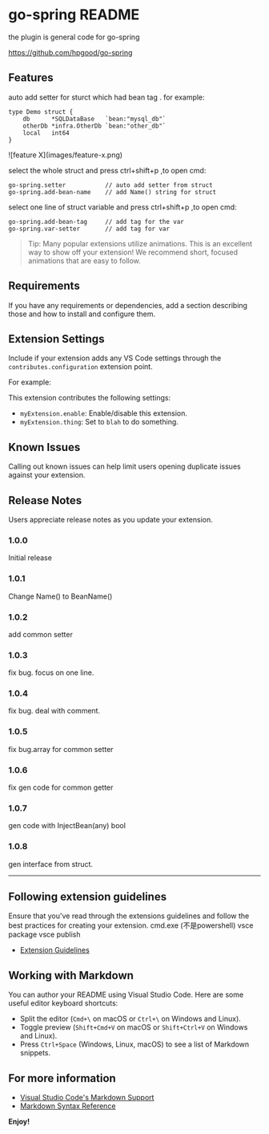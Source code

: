 # go-spring README

 the plugin is general code for go-spring

 https://github.com/hpgood/go-spring

## Features

auto add setter for sturct which had bean tag .
for example:
```
type Demo struct {
	db      *SQLDataBase   `bean:"mysql_db"`
	otherDb *infra.OtherDb `bean:"other_db"`
	local   int64
}
```

\!\[feature X\]\(images/feature-x.png\)

select the whole struct and press ctrl+shift+p ,to open cmd:
```
go-spring.setter           // auto add setter from struct
go-spring.add-bean-name    // add Name() string for struct
```
select one line of struct variable and press ctrl+shift+p ,to open cmd:
```
go-spring.add-bean-tag     // add tag for the var
go-spring.var-setter       // add tag for var
```
> Tip: Many popular extensions utilize animations. This is an excellent way to show off your extension! We recommend short, focused animations that are easy to follow.

## Requirements

If you have any requirements or dependencies, add a section describing those and how to install and configure them.

## Extension Settings

Include if your extension adds any VS Code settings through the `contributes.configuration` extension point.

For example:

This extension contributes the following settings:

* `myExtension.enable`: Enable/disable this extension.
* `myExtension.thing`: Set to `blah` to do something.

## Known Issues

Calling out known issues can help limit users opening duplicate issues against your extension.

## Release Notes

Users appreciate release notes as you update your extension.

### 1.0.0

Initial release 
### 1.0.1

Change Name() to BeanName()

### 1.0.2

add common setter 

### 1.0.3

fix bug. focus on one line.

### 1.0.4

fix bug. deal with comment.

### 1.0.5

fix bug.array for common setter

### 1.0.6

fix gen code for common getter
### 1.0.7

gen code with InjectBean(any) bool

### 1.0.8

gen interface from struct.

---

## Following extension guidelines

Ensure that you've read through the extensions guidelines and follow the best practices for creating your extension.
cmd.exe (不是powershell)
vsce package 
vsce publish

* [Extension Guidelines](https://code.visualstudio.com/api/references/extension-guidelines)

## Working with Markdown

You can author your README using Visual Studio Code. Here are some useful editor keyboard shortcuts:

* Split the editor (`Cmd+\` on macOS or `Ctrl+\` on Windows and Linux).
* Toggle preview (`Shift+Cmd+V` on macOS or `Shift+Ctrl+V` on Windows and Linux).
* Press `Ctrl+Space` (Windows, Linux, macOS) to see a list of Markdown snippets.

## For more information

* [Visual Studio Code's Markdown Support](http://code.visualstudio.com/docs/languages/markdown)
* [Markdown Syntax Reference](https://help.github.com/articles/markdown-basics/)

**Enjoy!**
